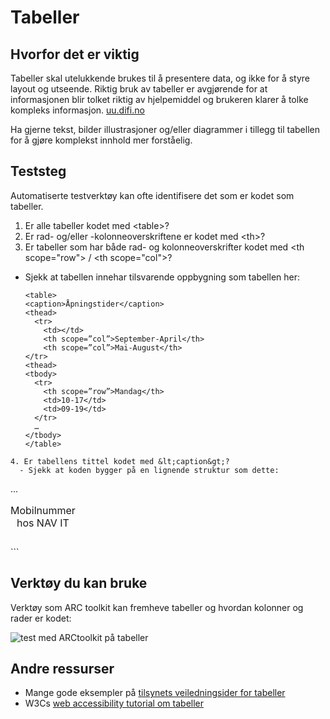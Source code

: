 # Tabeller

## Hvorfor det er viktig
Tabeller skal utelukkende brukes til å presentere data, og ikke for å styre layout og utseende. 
Riktig bruk av tabeller er avgjørende for at informasjonen blir tolket riktig av hjelpemiddel og brukeren klarer å tolke kompleks informasjon. [uu.difi.no](https://uu.difi.no/krav-og-regelverk/losningsforslag-web/tabeller)


Ha gjerne tekst, bilder illustrasjoner og/eller diagrammer i tillegg til tabellen for å gjøre komplekst innhold mer forståelig.

## Teststeg
Automatiserte testverktøy kan ofte identifisere det som er kodet som tabeller.

1. Er alle tabeller kodet med &lt;table&gt;? 
2. Er rad- og/eller -kolonneoverskriftene er kodet med &lt;th&gt;?
3. Er tabeller som har både rad- og kolonneoverskrifter kodet med &lt;th scope="row"&gt; / &lt;th scope="col"&gt;?
  - Sjekk at tabellen innehar tilsvarende oppbygning som tabellen her:
    ```
    <table>
    <caption>Åpningstider</caption>
    <thead>
      <tr>
        <td></td>
        <th scope=”col”>September-April</th>
        <th scope=”col”>Mai-August</th>
    </tr>
    <thead>
    <tbody>
      <tr>
        <th scope=”row”>Mandag</th>
        <td>10-17</td>
        <td>09-19</td>
      </tr>
      …
    </tbody>
    </table>
```
4. Er tabellens tittel kodet med &lt;caption&gt;?
  - Sjekk at koden bygger på en lignende struktur som dette:
  ```
  <table>
  <caption>Mobilnummer hos NAV IT</caption>
  <thead>
   <tr>
   ...
  </table>
  ```

## Verktøy du kan bruke
Verktøy som ARC toolkit kan fremheve tabeller og hvordan kolonner og rader er kodet:

![test med ARCtoolkit på tabeller](hvordan-faa-det-til/UU-testing/manuell-testing/tabeller-arc.png)

## Andre ressurser
* Mange gode eksempler på [tilsynets veiledningsider for tabeller](https://uu.difi.no/krav-og-regelverk/losningsforslag-web/tabeller)
* W3Cs [web accessibility tutorial om tabeller](https://www.w3.org/WAI/tutorials/tables/)

